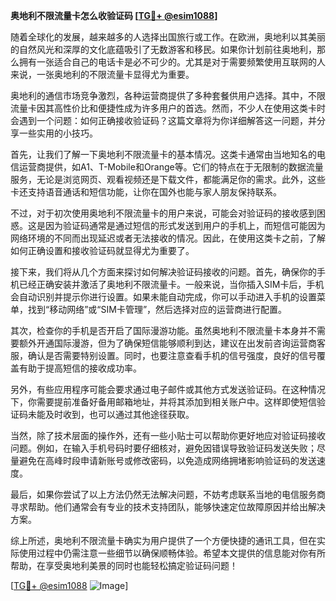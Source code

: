 **奥地利不限流量卡怎么收验证码 [[TG💪+ @esim1088](https://t.me/s/esim1088)]**

随着全球化的发展，越来越多的人选择出国旅行或工作。在欧洲，奥地利以其美丽的自然风光和深厚的文化底蕴吸引了无数游客和移民。如果你计划前往奥地利，那么拥有一张适合自己的电话卡是必不可少的。尤其是对于需要频繁使用互联网的人来说，一张奥地利的不限流量卡显得尤为重要。

奥地利的通信市场竞争激烈，各种运营商提供了多种套餐供用户选择。其中，不限流量卡因其高性价比和便捷性成为许多用户的首选。然而，不少人在使用这类卡时会遇到一个问题：如何正确接收验证码？这篇文章将为你详细解答这一问题，并分享一些实用的小技巧。

首先，让我们了解一下奥地利不限流量卡的基本情况。这类卡通常由当地知名的电信运营商提供，如A1、T-Mobile和Orange等。它们的特点在于无限制的数据流量服务，无论是浏览网页、观看视频还是下载文件，都能满足你的需求。此外，这些卡还支持语音通话和短信功能，让你在国外也能与家人朋友保持联系。

不过，对于初次使用奥地利不限流量卡的用户来说，可能会对验证码的接收感到困惑。这是因为验证码通常是通过短信的形式发送到用户的手机上，而短信可能因为网络环境的不同而出现延迟或者无法接收的情况。因此，在使用这类卡之前，了解如何正确设置和接收验证码就显得尤为重要了。

接下来，我们将从几个方面来探讨如何解决验证码接收的问题。首先，确保你的手机已经正确安装并激活了奥地利不限流量卡。一般来说，当你插入SIM卡后，手机会自动识别并提示你进行设置。如果未能自动完成，你可以手动进入手机的设置菜单，找到“移动网络”或“SIM卡管理”，然后选择对应的运营商进行配置。

其次，检查你的手机是否开启了国际漫游功能。虽然奥地利不限流量卡本身并不需要额外开通国际漫游，但为了确保短信能够顺利到达，建议在出发前咨询运营商客服，确认是否需要特别设置。同时，也要注意查看手机的信号强度，良好的信号覆盖有助于提高短信的接收成功率。

另外，有些应用程序可能会要求通过电子邮件或其他方式发送验证码。在这种情况下，你需要提前准备好备用邮箱地址，并将其添加到相关账户中。这样即使短信验证码未能及时收到，也可以通过其他途径获取。

当然，除了技术层面的操作外，还有一些小贴士可以帮助你更好地应对验证码接收问题。例如，在输入手机号码时要仔细核对，避免因错误导致验证码发送失败；尽量避免在高峰时段申请新账号或修改密码，以免造成网络拥堵影响验证码的发送速度。

最后，如果你尝试了以上方法仍然无法解决问题，不妨考虑联系当地的电信服务商寻求帮助。他们通常会有专业的技术支持团队，能够快速定位故障原因并给出解决方案。

综上所述，奥地利不限流量卡确实为用户提供了一个方便快捷的通讯工具，但在实际使用过程中仍需注意一些细节以确保顺畅体验。希望本文提供的信息能对你有所帮助，在享受奥地利美景的同时也能轻松搞定验证码问题！

[[TG💪+ @esim1088](https://t.me/s/esim1088) ![Image](https://i.postimg.cc/4NQfJmqS/Snipaste-2025-05-13-00-14-12.png)]